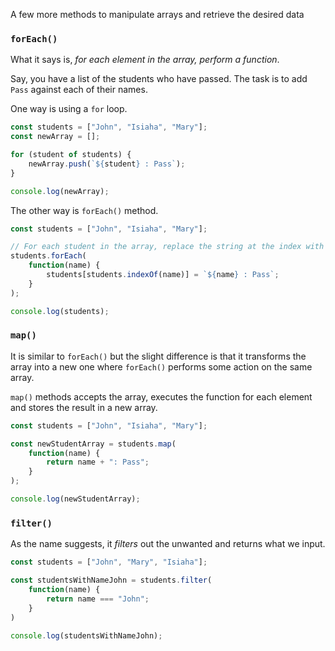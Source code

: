 A few more methods to manipulate arrays and retrieve the desired data

### `forEach()`
What it says is, *for each element in the array, perform a function*.

Say, you have a list of the students who have passed. The task is to add `Pass` against each of their names. 

One way is using a `for` loop.
```js
const students = ["John", "Isiaha", "Mary"];
const newArray = [];

for (student of students) {
	newArray.push(`${student} : Pass`);
}

console.log(newArray);
```

The other way is `forEach()` method.
```js
const students = ["John", "Isiaha", "Mary"];

// For each student in the array, replace the string at the index with "Name: Pass"
students.forEach(
	function(name) {
		students[students.indexOf(name)] = `${name} : Pass`;
	}
);

console.log(students);
```


### `map()`
It is similar to `forEach()` but the slight difference is that it transforms the array into a new one where `forEach()` performs some action on the same array.

`map()` methods accepts the array, executes the function for each element and stores the result in a new array.
```js
const students = ["John", "Isiaha", "Mary"];

const newStudentArray = students.map(
	function(name) {
		return name + ": Pass";
	}
);

console.log(newStudentArray);
```


### `filter()`
As the name suggests, it *filters* out the unwanted and returns what we input.

```js
const students = ["John", "Mary", "Isiaha"];

const studentsWithNameJohn = students.filter(
	function(name) {
		return name === "John";
	}
)

console.log(studentsWithNameJohn);
```